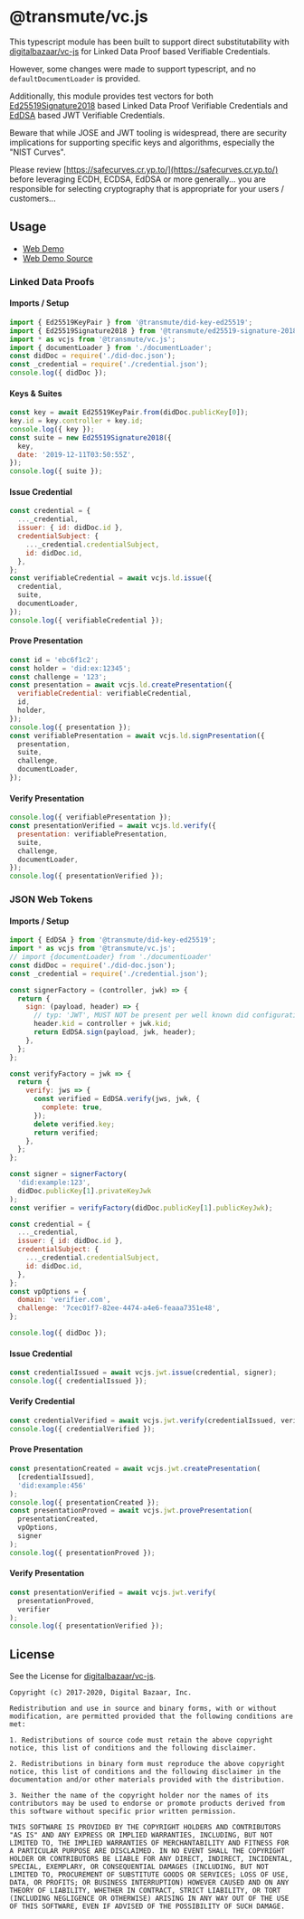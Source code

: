# @transmute/vc.js

This typescript module has been built to support direct substitutability with [digitalbazaar/vc-js](https://github.com/digitalbazaar/vc-js) for Linked Data Proof based Verifiable Credentials.

However, some changes were made to support typescript, and no `defaultDocumentLoader` is provided.

Additionally, this module provides test vectors for both [Ed25519Signature2018](https://w3c-ccg.github.io/ld-cryptosuite-registry/#ed25519signature2018) based Linked Data Proof Verifiable Credentials and [EdDSA](https://tools.ietf.org/html/rfc8037#section-3.1) based JWT Verifiable Credentials.

Beware that while JOSE and JWT tooling is widespread, there are security implications for supporting specific keys and algorithms, especially the "NIST Curves".

Please review [https://safecurves.cr.yp.to/](https://safecurves.cr.yp.to/) before leveraging ECDH, ECDSA, EdDSA or more generally... you are responsible for selecting cryptography that is appropriate for your users / customers...

## Usage

- [Web Demo](https://transmute-industries.github.io/vc.js/)
- [Web Demo Source](https://github.com/transmute-industries/vc.js/blob/master/packages/web-app-smoke-tester/src/App.js)

### Linked Data Proofs

#### Imports / Setup

```js
import { Ed25519KeyPair } from '@transmute/did-key-ed25519';
import { Ed25519Signature2018 } from '@transmute/ed25519-signature-2018';
import * as vcjs from '@transmute/vc.js';
import { documentLoader } from './documentLoader';
const didDoc = require('./did-doc.json');
const _credential = require('./credential.json');
console.log({ didDoc });
```

#### Keys & Suites

```js
const key = await Ed25519KeyPair.from(didDoc.publicKey[0]);
key.id = key.controller + key.id;
console.log({ key });
const suite = new Ed25519Signature2018({
  key,
  date: '2019-12-11T03:50:55Z',
});
console.log({ suite });
```

#### Issue Credential

```js
const credential = {
  ..._credential,
  issuer: { id: didDoc.id },
  credentialSubject: {
    ..._credential.credentialSubject,
    id: didDoc.id,
  },
};
const verifiableCredential = await vcjs.ld.issue({
  credential,
  suite,
  documentLoader,
});
console.log({ verifiableCredential });
```

#### Prove Presentation

```js
const id = 'ebc6f1c2';
const holder = 'did:ex:12345';
const challenge = '123';
const presentation = await vcjs.ld.createPresentation({
  verifiableCredential: verifiableCredential,
  id,
  holder,
});
console.log({ presentation });
const verifiablePresentation = await vcjs.ld.signPresentation({
  presentation,
  suite,
  challenge,
  documentLoader,
});
```

#### Verify Presentation

```js
console.log({ verifiablePresentation });
const presentationVerified = await vcjs.ld.verify({
  presentation: verifiablePresentation,
  suite,
  challenge,
  documentLoader,
});
console.log({ presentationVerified });
```

### JSON Web Tokens

#### Imports / Setup

```js
import { EdDSA } from '@transmute/did-key-ed25519';
import * as vcjs from '@transmute/vc.js';
// import {documentLoader} from './documentLoader'
const didDoc = require('./did-doc.json');
const _credential = require('./credential.json');

const signerFactory = (controller, jwk) => {
  return {
    sign: (payload, header) => {
      // typ: 'JWT', MUST NOT be present per well known did configuration...
      header.kid = controller + jwk.kid;
      return EdDSA.sign(payload, jwk, header);
    },
  };
};

const verifyFactory = jwk => {
  return {
    verify: jws => {
      const verified = EdDSA.verify(jws, jwk, {
        complete: true,
      });
      delete verified.key;
      return verified;
    },
  };
};

const signer = signerFactory(
  'did:example:123',
  didDoc.publicKey[1].privateKeyJwk
);
const verifier = verifyFactory(didDoc.publicKey[1].publicKeyJwk);

const credential = {
  ..._credential,
  issuer: { id: didDoc.id },
  credentialSubject: {
    ..._credential.credentialSubject,
    id: didDoc.id,
  },
};
const vpOptions = {
  domain: 'verifier.com',
  challenge: '7cec01f7-82ee-4474-a4e6-feaaa7351e48',
};

console.log({ didDoc });
```

#### Issue Credential

```js
const credentialIssued = await vcjs.jwt.issue(credential, signer);
console.log({ credentialIssued });
```

#### Verify Credential

```js
const credentialVerified = await vcjs.jwt.verify(credentialIssued, verifier);
console.log({ credentialVerified });
```

#### Prove Presentation

```js
const presentationCreated = await vcjs.jwt.createPresentation(
  [credentialIssued],
  'did:example:456'
);
console.log({ presentationCreated });
const presentationProved = await vcjs.jwt.provePresentation(
  presentationCreated,
  vpOptions,
  signer
);
console.log({ presentationProved });
```

#### Verify Presentation

```js
const presentationVerified = await vcjs.jwt.verify(
  presentationProved,
  verifier
);
console.log({ presentationVerified });
```

## License

See the License for [digitalbazaar/vc-js](https://github.com/digitalbazaar/vc-js/blob/master/LICENSE).

```
Copyright (c) 2017-2020, Digital Bazaar, Inc.

Redistribution and use in source and binary forms, with or without modification, are permitted provided that the following conditions are met:

1. Redistributions of source code must retain the above copyright notice, this list of conditions and the following disclaimer.

2. Redistributions in binary form must reproduce the above copyright notice, this list of conditions and the following disclaimer in the documentation and/or other materials provided with the distribution.

3. Neither the name of the copyright holder nor the names of its contributors may be used to endorse or promote products derived from this software without specific prior written permission.

THIS SOFTWARE IS PROVIDED BY THE COPYRIGHT HOLDERS AND CONTRIBUTORS "AS IS" AND ANY EXPRESS OR IMPLIED WARRANTIES, INCLUDING, BUT NOT LIMITED TO, THE IMPLIED WARRANTIES OF MERCHANTABILITY AND FITNESS FOR A PARTICULAR PURPOSE ARE DISCLAIMED. IN NO EVENT SHALL THE COPYRIGHT HOLDER OR CONTRIBUTORS BE LIABLE FOR ANY DIRECT, INDIRECT, INCIDENTAL, SPECIAL, EXEMPLARY, OR CONSEQUENTIAL DAMAGES (INCLUDING, BUT NOT LIMITED TO, PROCUREMENT OF SUBSTITUTE GOODS OR SERVICES; LOSS OF USE, DATA, OR PROFITS; OR BUSINESS INTERRUPTION) HOWEVER CAUSED AND ON ANY THEORY OF LIABILITY, WHETHER IN CONTRACT, STRICT LIABILITY, OR TORT (INCLUDING NEGLIGENCE OR OTHERWISE) ARISING IN ANY WAY OUT OF THE USE OF THIS SOFTWARE, EVEN IF ADVISED OF THE POSSIBILITY OF SUCH DAMAGE.
```
